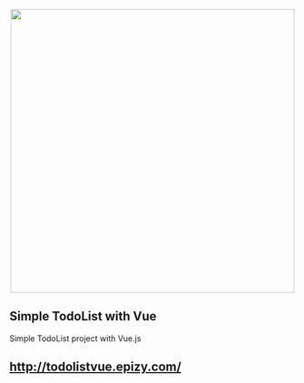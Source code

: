 <p align="center"><a href="http://todolistvue.epizy.com/" target="_blank"><img src="https://miro.medium.com/max/3920/1*oZqGznbYXJfBlvGp5gQlYQ.jpeg" width="500"></a></p>



## Simple TodoList with Vue

Simple TodoList project with Vue.js 


## http://todolistvue.epizy.com/



